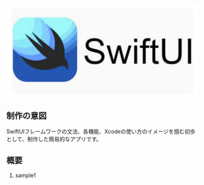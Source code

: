![SwiftUI-Img](./SwiftUI-Img.png)
## 制作の意図
SwiftUIフレームワークの文法、各機能、Xcodeの使い方のイメージを掴む初歩として、制作した簡易的なアプリです。

## 概要
1. sample1
